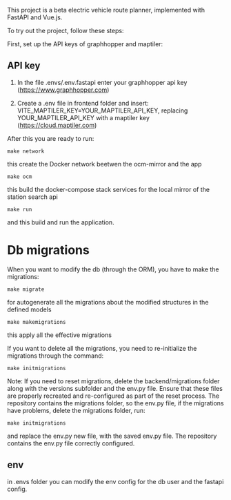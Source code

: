 This project is a beta electric vehicle route planner, implemented with FastAPI and Vue.js.

To try out the project, follow these steps:

First, set up the API keys of graphhopper and maptiler:

## API key

1. In the file .envs/.env.fastapi enter your graphhopper api key (https://www.graphhopper.com)

2. Create a .env file in frontend folder and insert: VITE_MAPTILER_KEY=YOUR_MAPTILER_API_KEY, replacing YOUR_MAPTILER_API_KEY with a maptiler key (https://cloud.maptiler.com)

After this you are ready to run:

```
make network
```
this create the Docker network beetwen the ocm-mirror and the app
```
make ocm
```
this build the docker-compose stack services for the local mirror of the station search api
```
make run
```
and this build and run the application.

# Db migrations

When you want to modify the db (through the ORM), you have to make the migrations:

```
make migrate
```
for autogenerate all the migrations about the modified structures in the defined models

```
make makemigrations
```

this apply all the effective migrations

If you want to delete all the migrations, you need to re-initialize the migrations through the command:

```
make initmigrations
```

Note: If you need to reset migrations, delete the backend/migrations folder along with the versions subfolder and the env.py file. Ensure that these files are properly recreated and re-configured as part of the reset process.
The repository contains the migrations folder, so the env.py file, if the migrations have problems, delete the migrations folder, run:

```
make initmigrations
```

and replace the env.py new file, with the saved env.py file. The repository contains the env.py file correctly configured.

## env

in .envs folder you can modify the env config for the db user and the fastapi config.


